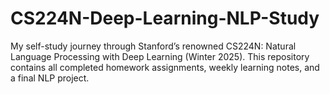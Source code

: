 # CS224N-Deep-Learning-NLP-Study
My self-study journey through Stanford’s renowned CS224N: Natural Language Processing with Deep Learning (Winter 2025). This repository contains all completed homework assignments, weekly learning notes, and a final NLP project.
